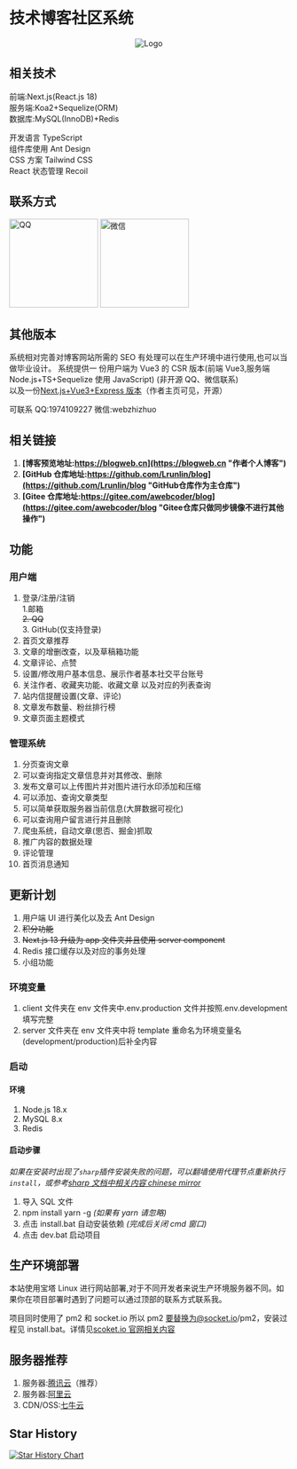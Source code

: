 # 技术博客社区系统

<div align=center>
 <img src="https://blogweb.cn/favicon.svg" alt="Logo" title="Logo" />
</div>

## 相关技术

前端:Next.js(React.js 18)  
服务端:Koa2+Sequelize(ORM)  
数据库:MySQL(InnoDB)+Redis

开发语言 TypeScript  
组件库使用 Ant Design  
CSS 方案 Tailwind CSS  
React 状态管理 Recoil

## 联系方式

<div>
    <img src="https://disk.blogweb.cn/me/qq.webp"  width=160 alt="QQ">
    <img src="https://disk.blogweb.cn/me/wechat.webp" width=160 alt="微信">
</div>

## 其他版本

系统相对完善对博客网站所需的 SEO 有处理可以在生产环境中进行使用,也可以当做毕业设计。
系统提供一 份用户端为 Vue3 的 CSR 版本(前端 Vue3,服务端 Node.js+TS+Sequelize 使用 JavaScript) (非开源 QQ、微信联系)  
以及一份[Next.js+Vue3+Express 版本](https://github.com/Lrunlin/web_blog "个人博客")（作者主页可见，开源）

可联系 QQ:1974109227 微信:webzhizhuo

## 相关链接

1. **[博客预览地址:https://blogweb.cn](https://blogweb.cn "作者个人博客")**
2. **[GitHub 仓库地址:https://github.com/Lrunlin/blog](https://github.com/Lrunlin/blog "GitHub仓库作为主仓库")**
3. **[Gitee 仓库地址:https://gitee.com/awebcoder/blog](https://gitee.com/awebcoder/blog "Gitee仓库只做同步镜像不进行其他操作")**

## 功能

### 用户端

1. 登录/注册/注销  
   1.邮箱  
   ~~2. QQ~~  
    3. GitHub(仅支持登录)
2. 首页文章推荐
3. 文章的增删改查，以及草稿箱功能
4. 文章评论、点赞
5. 设置/修改用户基本信息、展示作者基本社交平台账号
6. 关注作者、收藏夹功能、收藏文章 以及对应的列表查询
7. 站内信提醒设置(文章、评论)
8. 文章发布数量、粉丝排行榜
9. 文章页面主题模式

### 管理系统

1. 分页查询文章
2. 可以查询指定文章信息并对其修改、删除
3. 发布文章可以上传图片并对图片进行水印添加和压缩
4. 可以添加、查询文章类型
5. 可以简单获取服务器当前信息(大屏数据可视化)
6. 可以查询用户留言进行并且删除
7. 爬虫系统，自动文章(思否、掘金)抓取
8. 推广内容的数据处理
9. 评论管理
10. 首页消息通知

## 更新计划

1. 用户端 UI 进行美化以及去 Ant Design
2. ~~积分功能~~
3. ~~Next.js 13 升级为 app 文件夹并且使用 server component~~
4. Redis 接口缓存以及对应的事务处理
5. 小组功能

### 环境变量

1. client 文件夹在 env 文件夹中.env.production 文件并按照.env.development 填写完整
2. server 文件夹在 env 文件夹中将 template 重命名为环境变量名(development/production)后补全内容

### 启动

#### 环境

1. Node.js 18.x
2. MySQL 8.x
3. Redis

#### 启动步骤

_如果在安装时出现了`sharp`插件安装失败的问题，可以翻墙使用代理节点重新执行`install`，或参考[sharp 文档中相关内容 chinese mirror](https://sharp.pixelplumbing.com/install#chinese-mirror)_

1. 导入 SQL 文件
2. npm install yarn -g _(如果有 yarn 请忽略)_
3. 点击 install.bat 自动安装依赖 _(完成后关闭 cmd 窗口)_
4. 点击 dev.bat 启动项目

## 生产环境部署

本站使用宝塔 Linux 进行网站部署,对于不同开发者来说生产环境服务器不同。如果你在项目部署时遇到了问题可以通过顶部的联系方式联系我。

项目同时使用了 pm2 和 socket.io 所以 pm2 要替换为@socket.io/pm2，安装过程见 install.bat。详情见[scoket.io 官网相关内容](https://socket.io/zh-CN/docs/v4/pm2/)

## 服务器推荐

1. 服务器:[腾讯云](https://curl.qcloud.com/VEizLhRn "腾讯云,轻量应用服务器")（推荐）
2. 服务器:[阿里云](https://www.aliyun.com/daily-act/ecs/activity_selection?userCode=46qdmkc0 "阿里云,轻量应用服务器")
3. CDN/OSS:[七牛云](https://s.qiniu.com/NZ3Iz2 "七牛云,CDN,OSS")

## Star History

[![Star History Chart](https://api.star-history.com/svg?repos=Lrunlin/blog&type=Date)](https://star-history.com/#Lrunlin/blog&Date)
